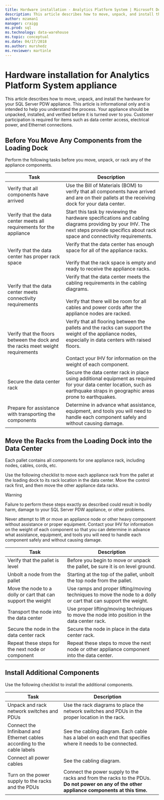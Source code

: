 ```yaml
---
title: Hardware installation - Analytics Platform System | Microsoft Docs
description: This article describes how to move, unpack, and install the hardware for your SQL Server PDW appliance. This article is informational only and is intended to help you understand the process. Your appliance should be unpacked, installed, and verified before it is turned over to you. Customer participation is required for items such as data center access, electrical power, and Ethernet connections.  
author: mzaman1 
manager: craigg
ms.prod: sql
ms.technology: data-warehouse
ms.topic: conceptual
ms.date: 04/17/2018
ms.author: murshedz
ms.reviewer: martinle
---
```


# Hardware installation for Analytics Platform System appliance
This article describes how to move, unpack, and install the hardware for your SQL Server PDW appliance. This article is informational only and is intended to help you understand the process. Your appliance should be unpacked, installed, and verified before it is turned over to you. Customer participation is required for items such as data center access, electrical power, and Ethernet connections.  
  
## <a name="BeforeMoving"></a>Before You Move Any Components from the Loading Dock  
Perform the following tasks before you move, unpack, or rack any of the appliance components.  
  
|Task|Description|  
|--------|---------------|  
|Verify that all components have arrived|Use the Bill of Materials (BOM) to verify that all components have arrived and are on their pallets at the receiving dock for your data center.|  
|Verify that the data center meets all requirements for the appliance|Start this task by reviewing the hardware specifications and cabling diagrams providing by your IHV. The next steps provide specifics about rack space and connectivity requirements.|  
|Verify that the data center has proper rack space|Verify that the data center has enough space for all of the appliance racks.<br /><br />Verify that the rack space is empty and ready to receive the appliance racks.|  
|Verify that the data center meets connectivity requirements|Verify that the data center meets the cabling requirements in the cabling diagrams.<br /><br />Verify that there will be room for all cables and power cords after the appliance nodes are racked.|  
|Verify that the floors between the dock and the racks meet weight requirements|Verify that all flooring between the pallets and the racks can support the weight of the appliance nodes, especially in data centers with raised floors.<br /><br />Contact your IHV for information on the weight of each component.|  
|Secure the data center rack|Secure the data center rack in place using additional equipment as required for your data center location, such as earthquake straps in geographic areas prone to earthquakes.|  
|Prepare for assistance with transporting the components|Determine in advance what assistance, equipment, and tools you will need to handle each component safely and without causing damage.|  
  
## <a name="Moving"></a>Move the Racks from the Loading Dock into the Data Center  
Each pallet contains all components for one appliance rack, including nodes, cables, cords, etc.  
  
Use the following checklist to move each appliance rack from the pallet at the loading dock to its rack location in the data center. Move the control rack first, and then move the other appliance data racks.  
  
> [!WARNING]  
> Failure to perform these steps exactly as described could result in bodily harm, damage to your SQL Server PDW appliance, or other problems.  
>   
> Never attempt to lift or move an appliance node or other heavy component without assistance or proper equipment. Contact your IHV for information on the weight of each component so that you can determine in advance what assistance, equipment, and tools you will need to handle each component safely and without causing damage.  
  
|Task|Description|  
|--------|---------------|  
|Verify that the pallet is level|Before you begin to move or unpack the pallet, be sure it is on level ground.|  
|Unbolt a node from the pallet|Starting at the top of the pallet, unbolt the top node from the pallet.|  
|Move the node to a dolly or cart that can support the weight|Use ramps and proper lifting/moving techniques to move the node to a dolly or cart that can support the weight.|  
|Transport the node into the data center|Use proper lifting/moving techniques to move the node into position in the data center rack.|  
|Secure the node in the data center rack|Secure the node in place in the data center rack.|  
|Repeat these steps for the next node or component|Repeat these steps to move the next node or other appliance component into the data center.|  
  
## <a name="AfterMoving"></a>Install Additional Components  
Use the following checklist to install the additional components.  
  
|Task|Description||  
|--------|---------------|-|  
|Unpack and rack network switches and PDUs|Use the rack diagrams to place the network switches and PDUs in the proper location in the rack.||  
|Connect the Infiniband and Ethernet cables according to the cable labels|See the cabling diagram. Each cable has a label on each end that specifies where it needs to be connected.||  
|Connect all power cables|See the cabling diagram.||  
|Turn on the power supply to the racks and the PDUs|Connect the power supply to the racks and from the racks to the PDUs. **Do not power on any of the other appliance components at this time.**||  
  
<!-- MISSING LINKS ## See Also  
[Common Metadata Query Examples &#40;SQL Server PDW&#41;](../sqlpdw/common-metadata-query-examples-sql-server-pdw.md)  -->  
  
